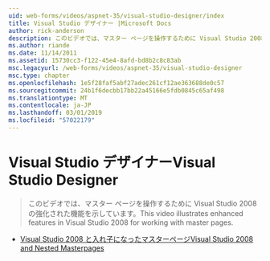 ```yaml
---
uid: web-forms/videos/aspnet-35/visual-studio-designer/index
title: Visual Studio デザイナー |Microsoft Docs
author: rick-anderson
description: このビデオでは、マスター ページを操作するために Visual Studio 2008 の強化された機能を示しています。
ms.author: riande
ms.date: 11/14/2011
ms.assetid: 15730cc3-f122-45e4-8afd-bd8b2c8c83ab
msc.legacyurl: /web-forms/videos/aspnet-35/visual-studio-designer
msc.type: chapter
ms.openlocfilehash: 1e5f28faf5abf27adec261cf12ae363688de0c57
ms.sourcegitcommit: 24b1f6decbb17bb22a45166e5fdb0845c65af498
ms.translationtype: MT
ms.contentlocale: ja-JP
ms.lasthandoff: 03/01/2019
ms.locfileid: "57022179"
---
```

<a name="visual-studio-designer"></a><span data-ttu-id="e8e8a-103">Visual Studio デザイナー</span><span class="sxs-lookup"><span data-stu-id="e8e8a-103">Visual Studio Designer</span></span>
====================
> <span data-ttu-id="e8e8a-104">このビデオでは、マスター ページを操作するために Visual Studio 2008 の強化された機能を示しています。</span><span class="sxs-lookup"><span data-stu-id="e8e8a-104">This video illustrates enhanced features in Visual Studio 2008 for working with master pages.</span></span>


- [<span data-ttu-id="e8e8a-105">Visual Studio 2008 と入れ子になったマスターページ</span><span class="sxs-lookup"><span data-stu-id="e8e8a-105">Visual Studio 2008 and Nested Masterpages</span></span>](visual-studio-2008-and-nested-masterpages.md)
